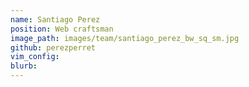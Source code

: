 ```yaml
---
name: Santiago Perez
position: Web craftsman
image_path: images/team/santiago_perez_bw_sq_sm.jpg
github: perezperret
vim_config:
blurb:
---
```

